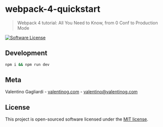 # webpack-4-quickstart
> Webpack 4 tutorial: All You Need to Know, from 0 Conf to Production Mode

[![Software License](https://img.shields.io/badge/license-MIT-brightgreen.svg?style=flat)](LICENSE)

## Development

```bash
npm i && npm run dev
```

## Meta

Valentino Gagliardi - [valentinog.com](https://www.valentinog.com) - valentino@valentinog.com

## License

This project is open-sourced software licensed under the [MIT license](http://opensource.org/licenses/MIT).
